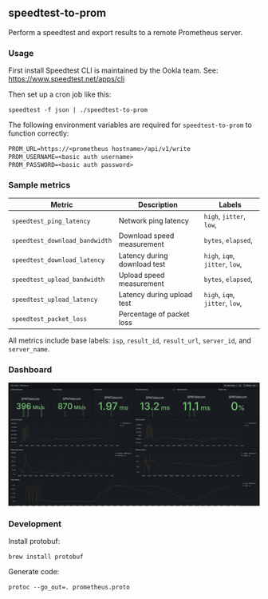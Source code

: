 ## speedtest-to-prom

Perform a speedtest and export results to a remote Prometheus server.

### Usage

First install Speedtest CLI is maintained by the Ookla team.
See: https://www.speedtest.net/apps/cli

Then set up a cron job like this:

```
speedtest -f json | ./speedtest-to-prom
```

The following environment variables are required for `speedtest-to-prom` to function correctly:

```
PROM_URL=https://<prometheus hostname>/api/v1/write
PROM_USERNAME=<basic auth username>
PROM_PASSWORD=<basic auth password>
```

### Sample metrics

| Metric                         | Description                  | Labels                          |
| ------------------------------ | ---------------------------- | ------------------------------- |
| `speedtest_ping_latency`       | Network ping latency         | `high`, `jitter`, `low`,        |
| `speedtest_download_bandwidth` | Download speed measurement   | `bytes`, `elapsed`,             |
| `speedtest_download_latency`   | Latency during download test | `high`, `iqm`, `jitter`, `low`, |
| `speedtest_upload_bandwidth`   | Upload speed measurement     | `bytes`, `elapsed`,             |
| `speedtest_upload_latency`     | Latency during upload test   | `high`, `iqm`, `jitter`, `low`, |
| `speedtest_packet_loss`        | Percentage of packet loss    |                                 |

All metrics include base labels: `isp`, `result_id`, `result_url`, `server_id`, and `server_name`.

### Dashboard

![Dashboard](/grafana-dashboard.png)

### Development

Install protobuf:

```
brew install protobuf
```

Generate code:

```
protoc --go_out=. prometheus.proto
```
